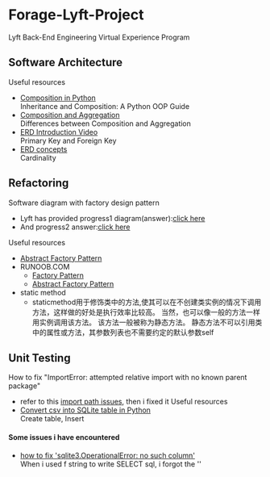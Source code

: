 # Forage-Lyft-Project
Lyft Back-End Engineering Virtual Experience Program
## Software Architecture
Useful resources
- [Composition in Python](https://realpython.com/inheritance-composition-python/)<br/>Inheritance and Composition: A Python OOP Guide
- [Composition and Aggregation](https://en.wikipedia.org/wiki/Class_diagram#Scope)<br/>Differences between Composition and Aggregation
- [ERD Introduction Video](https://www.youtube.com/watch?v=-CuY5ADwn24)<br/>Primary Key and Foreign Key
- [ERD concepts](https://www.visual-paradigm.com/guide/data-modeling/what-is-entity-relationship-diagram/)<br/>Cardinality
## Refactoring
Software diagram with factory design pattern
- Lyft has provided progress1 diagram(answer):[click here](https://github.com/Makiato1999/Forage-Lyft-Project/blob/main/Software%20Architecture/example.pdf)
- And progress2 answer:[click here](https://github.com/vagabond-systems/forage-lyft-task-2-model-answer)

Useful resources
- [Abstract Factory Pattern](https://refactoringguru.cn/design-patterns/abstract-factory)
- RUNOOB.COM
  - [Factory Pattern](https://www.runoob.com/design-pattern/factory-pattern.html)
  - [Abstract Factory Pattern](https://www.runoob.com/design-pattern/abstract-factory-pattern.html)
- static method
  - staticmethod用于修饰类中的方法,使其可以在不创建类实例的情况下调用方法，这样做的好处是执行效率比较高。 当然，也可以像一般的方法一样用实例调用该方法。 该方法一般被称为静态方法。 静态方法不可以引用类中的属性或方法，其参数列表也不需要约定的默认参数self
## Unit Testing
How to fix "ImportError: attempted relative import with no known parent package"
- refer to this [import path issues](https://blog.csdn.net/weixin_41699811/article/details/84965328), then i fixed it
Useful resources
- [Convert csv into SQLite table in Python](https://www.alixaprodev.com/2022/03/csv-file-into-sqlite-table-in-python.html)<br/>Create table, Insert
#### Some issues i have encountered
- [how to fix 'sqlite3.OperationalError: no such column'](https://itecnote.com/tecnote/python-sqlite3-operationalerror-no-such-column-but-im-not-asking-for-a-column/)<br/>When i used f string to write SELECT sql, i forgot the ''
